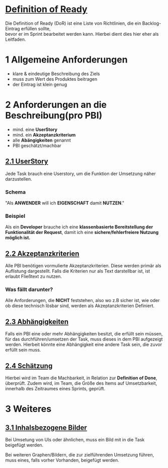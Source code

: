 # <u> Definition of Ready </u>
Die Definition of Ready (DoR) ist eine Liste von Richtlinien, die ein Backlog-Eintrag erfüllen sollte,  
bevor er im Sprint bearbeitet werden kann. Hierbei dient dies hier eher als Leitfaden.

# 1 Allgemeine Anforderungen
* klare & eindeutige Beschreibung des Ziels
* muss zum Wert des Produktes beitragen
* der Eintrag ist klein genug

# 2 Anforderungen an die Beschreibung(pro PBI)
* mind. eine **UserStory**
* mind. ein **Akzeptanzkriterium**
* alle **Abängigkeiten** genannt
* PBI geschätzt/machbar

## <u> 2.1 UserStory </u>
Jede Task brauch eine Userstory, um die Funktion der Umsetzung näher darzustellen.

### Schema
"Als **ANWENDER** will ich **EIGENSCHAFT** damit **NUTZEN**."

### Beispiel
Als ein **Developer** brauche ich eine **klassenbasierte Bereitstellung der Funktionalität der Request**, damit ich eine **sichere/fehlerfreiere Nutzung möglich ist.**

## <u> 2.2 Akzeptanzkriterien </u>
Alle PBI benötigen vormulierte Akzeptanzkriterien. Diese werden primär als Auflistung dargestellt. Falls die Kriterien nur als Text darstellbar ist, ist erlaubt Fließtext zu nutzen.

### Was fällt darunter?
Alle Anforderungen, die **NICHT** feststehen, also wo z.B sicher ist, wie oder ob diese technisch lösbar sind, werden als Akzeptanzkriterien Definiert.

## <u> 2.3 Abhängigkeiten </u>
Falls ein PBI eine oder mehr Abhängigkeiten besitzt, die erfüllt sein müssen, für das durchführen/umsetzen der Task, muss dieses in dem PBI aufgezeigt werden. Hierbeit könnte eine Abhängigkeit eine andere Task sein, die zuvor erfüllt sein muss.

## <u> 2.4 Schätzung </u>
Hierbei wird im Team die Machbarkeit, in Relation zur **Definition of Done**, überprüft. Zudem wird, im Team, die Größe des Items auf Umsetzbarkeit, innerhalb des Zeitraumes eines Sprints, geprüft.

# 3 Weiteres
## <u> 3.1 Inhalsbezogene Bilder </u>
Bei Umsetung von UIs oder ähnlichen, muss ein Bild mit in die Task beigefügt werden.

Bei weiteren Graphen/Bildern, die zur zielführenden Umsetzung führen,  
muss eines, falls vorher Vorhanden, beigefügt werden.

